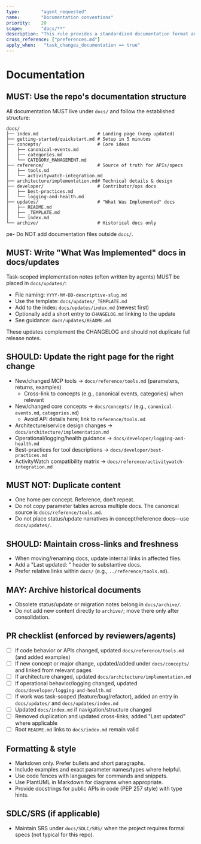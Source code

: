 ```yaml
---
type:        "agent_requested"
name:        "Documentation conventions"
priority:    20
scope:       "docs/**"
description: "This rule provides a standardized documentation format and policy for all projects."
cross_reference: ["preferences.md"]
apply_when:   "task_changes_documentation == true"
---
```


# Documentation

## MUST: Use the repo's documentation structure

All documentation MUST live under `docs/` and follow the established structure:

```
docs/
├── index.md                      # Landing page (keep updated)
├── getting-started/quickstart.md # Setup in 5 minutes
├── concepts/                     # Core ideas
│   ├── canonical-events.md
│   ├── categories.md
│   └── CATEGORY_MANAGEMENT.md
├── reference/                    # Source of truth for APIs/specs
│   ├── tools.md
│   └── activitywatch-integration.md
├── architecture/implementation.md# Technical details & design
├── developer/                    # Contributor/ops docs
│   ├── best-practices.md
│   └── logging-and-health.md
├── updates/                      # "What Was Implemented" docs
│   ├── README.md
│   ├── _TEMPLATE.md
│   └── index.md
└── archive/                      # Historical docs only
```

pe- Do NOT add documentation files outside `docs/`.

## MUST: Write "What Was Implemented" docs in docs/updates

Task-scoped implementation notes (often written by agents) MUST be placed in `docs/updates/`:

- File naming: `YYYY-MM-DD-descriptive-slug.md`
- Use the template: `docs/updates/_TEMPLATE.md`
- Add to the index: `docs/updates/index.md` (newest first)
- Optionally add a short entry to `CHANGELOG.md` linking to the update
- See guidance: `docs/updates/README.md`

These updates complement the CHANGELOG and should not duplicate full release notes.

## SHOULD: Update the right page for the right change

- New/changed MCP tools → `docs/reference/tools.md` (parameters, returns, examples)
  - Cross-link to concepts (e.g., canonical events, categories) when relevant
- New/changed core concepts → `docs/concepts/` (e.g., `canonical-events.md`, `categories.md`)
  - Avoid API details here; link to `reference/tools.md`
- Architecture/service design changes → `docs/architecture/implementation.md`
- Operational/logging/health guidance → `docs/developer/logging-and-health.md`
- Best-practices for tool descriptions → `docs/developer/best-practices.md`
- ActivityWatch compatibility matrix → `docs/reference/activitywatch-integration.md`

## MUST NOT: Duplicate content

- One home per concept. Reference, don’t repeat.
- Do not copy parameter tables across multiple docs. The canonical source is `docs/reference/tools.md`.
- Do not place status/update narratives in concept/reference docs—use `docs/updates/`.

## SHOULD: Maintain cross-links and freshness

- When moving/renaming docs, update internal links in affected files.
- Add a "Last updated: <YYYY-MM-DD>" header to substantive docs.
- Prefer relative links within `docs/` (e.g., `../reference/tools.md`).

## MAY: Archive historical documents

- Obsolete status/update or migration notes belong in `docs/archive/`.
- Do not add new content directly to `archive/`; move there only after consolidation.

## PR checklist (enforced by reviewers/agents)

- [ ] If code behavior or APIs changed, updated `docs/reference/tools.md` (and added examples)
- [ ] If new concept or major change, updated/added under `docs/concepts/` and linked from relevant pages
- [ ] If architecture changed, updated `docs/architecture/implementation.md`
- [ ] If operational behavior/logging changed, updated `docs/developer/logging-and-health.md`
- [ ] If work was task-scoped (feature/bug/refactor), added an entry in `docs/updates/` and `docs/updates/index.md`
- [ ] Updated `docs/index.md` if navigation/structure changed
- [ ] Removed duplication and updated cross-links; added "Last updated" where applicable
- [ ] Root `README.md` links to `docs/index.md` remain valid

## Formatting & style

- Markdown only. Prefer bullets and short paragraphs.
- Include examples and exact parameter names/types where helpful.
- Use code fences with languages for commands and snippets.
- Use PlantUML in Markdown for diagrams when appropriate.
- Provide docstrings for public APIs in code (PEP 257 style) with type hints.

## SDLC/SRS (if applicable)

- Maintain SRS under `docs/SDLC/SRS/` when the project requires formal specs (not typical for this repo).
